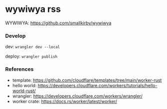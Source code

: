 wywiwya rss
===========

WYWIWYA: https://github.com/smallkirby/wywiwya

### Develop

dev: `wrangler dev --local`

deploy: `wrangler publish`



### References
* template: https://github.com/cloudflare/templates/tree/main/worker-rust
* hello world: https://developers.cloudflare.com/workers/tutorials/hello-world-rust/
* wrangler: https://developers.cloudflare.com/workers/wrangler/
* worker crate: https://docs.rs/worker/latest/worker/
